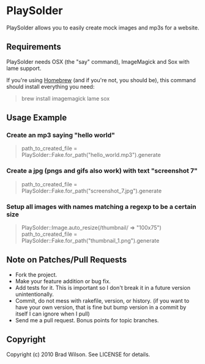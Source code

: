 # PlaySolder

PlaySolder allows you to easily create mock images and mp3s for a website.

## Requirements

PlaySolder needs OSX (the "say" command), ImageMagick and Sox with lame support. 

If you're using [Homebrew](http://github.com/mxcl/homebrew) (and if you're not, you should be), this command should install everything you need:
> brew install imagemagick lame sox

## Usage Example

### Create an mp3 saying "hello world"

> path_to_created_file = PlaySolder::Fake.for_path("hello_world.mp3").generate 

### Create a jpg (pngs and gifs also work) with text "screenshot 7"

> path_to_created_file = PlaySolder::Fake.for_path("screenshot_7.jpg").generate 

### Setup all images with names matching a regexp to be a certain size

> PlaySolder::Image.auto_resize(/thumbnail/ => "100x75")
> path_to_created_file = PlaySolder::Fake.for_path("thumbnail_1.png").generate 

## Note on Patches/Pull Requests
 
* Fork the project.
* Make your feature addition or bug fix.
* Add tests for it. This is important so I don't break it in a
  future version unintentionally.
* Commit, do not mess with rakefile, version, or history.
  (if you want to have your own version, that is fine but bump version in a commit by itself I can ignore when I pull)
* Send me a pull request. Bonus points for topic branches.

## Copyright

Copyright (c) 2010 Brad Wilson. See LICENSE for details.


  [1]: http://github.com/mxcl/homebrew "Homebrew"
